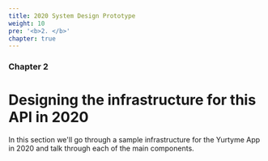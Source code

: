 ```yaml
---
title: 2020 System Design Prototype
weight: 10
pre: '<b>2. </b>'
chapter: true
---
```


### Chapter 2

# Designing the infrastructure for this API in 2020

In this section we'll go through a sample infrastructure for the Yurtyme App in 2020 and talk through each of the main components.
